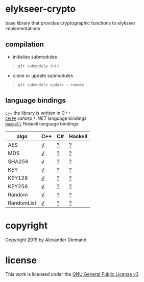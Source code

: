 # elykseer-crypto
base library that provides cryptographic functions to elykseer implementations

## compilation

* initialise submodules

> `git submodule init`

* clone or update submodules

> `git submodule update --remote`


## language bindings

[`C++`](src/cpp)  the library is written in C++  
[`C#`/`F#`](src/csharp)   _csharp_ / _.NET_ language bindings  
[`Haskell`](src/haskell) _Haskell_ language bindings  

| algo | C++ | C# | Haskell |  
| ---- | ---- | ---- | ---- |  
| AES | [√](src/cpp/aes.hpp.md) | [?](src/csharp/Aes.cs.md) | [?](src/haskell/Aes.hs.md) |  
| MD5 | [√](src/cpp/md5.hpp.md) | [?](src/csharp/Md5.cs.md) | [?](src/haskell/Md5.hs.md) |  
| SHA256 | [√](src/cpp/sha256.hpp.md) | [?](src/csharp/Sha256.cs.md) | [?](src/haskell/Sha256.hs.md) |  
| KEY | [√](src/cpp/key.hpp.md) | [?](src/csharp/Key.cs.md) | [?](src/haskell/Key.hs.md) |  
| KEY128 | [√](src/cpp/key128.hpp.md) | [?](src/csharp/Key128.cs.md) | [?](src/haskell/Key128.hs.md) |  
| KEY256 | [√](src/cpp/key256.hpp.md) | [?](src/csharp/Key256.cs.md) | [?](src/haskell/Key256.hs.md) |  
| Random | [√](src/cpp/random.hpp.md) | [?](src/csharp/Random.cs.md) | [?](src/haskell/Random.hs.md) |  
| RandomList | [√](src/cpp/randlist.hpp.md) | [?](src/csharp/RandList.cs.md) | [?](src/haskell/RandList.hs.md) |  


# copyright

Copyright 2019 by Alexander Diemand

# license

This work is licensed under the 
[GNU General Public License v3](https://www.gnu.org/licenses/gpl.html)

